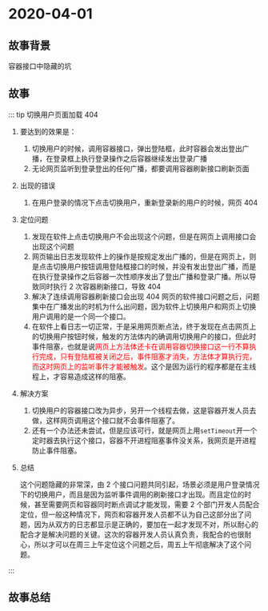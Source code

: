# 2020-04-01

## 故事背景

容器接口中隐藏的坑

## 故事

::: tip 切换用户页面加载 404

1. 要达到的效果是：

   1. 切换用户的时候，调用容器接口，弹出登陆框，此时容器会发出登出广播，在登录框上执行登录操作之后容器继续发出登录广播
   2. 无论网页监听到登录登出的任何广播，都要调用容器刷新接口刷新页面

2. 出现的错误

   1. 在用户登录的情况下点击切换用户，重新登录新的用户的时候，网页 404

3. 定位问题

   1. 发现在软件上点击切换用户不会出现这个问题，但是在网页上调用接口会出现这个问题
   2. 网页输出日志发现软件上的操作是按规定发出广播的，但是在网页上，则是点击切换用户按钮调用登陆框接口的时候，并没有发出登出广播，而是在执行登录操作之后容器一次性顺序发出了登出广播和登录广播。所以导致同时执行 2 次容器刷新接口，导致 404
   3. 解决了连续调用容器刷新接口会出现 404 网页的软件接口问题之后，问题集中在广播发出的时机为什么出问题，因为软件上切换用户和网页上切换用户调用的是一个同一个接口。
   4. 在软件上看日志一切正常，于是采用网页断点法，终于发现在点击网页上的切换用户按钮时候，触发的方法体内的确调用切换用户的接口，但此时事件阻塞，也就是说<span style="color: red">网页上方法体还卡在调用容器切换接口这一行不算执行完成，只有登陆框被关闭之后，事件阻塞才消失，方法体才算执行完，而这时网页上的监听事件才能被触发</span>。这个是因为运行的程序都是在主线程上，才容易造成这样的阻塞。

4. 解决方案

   1. 切换用户的容器接口改为异步，另开一个线程去做，这是容器开发人员去做，这样网页调用这个接口就不会事件阻塞了。
   2. 还有一个办法还未尝试，但是应该可行，就是网页上用`setTimeout`开一个定时器去执行这个接口，容器不开进程阻塞事件没关系，我网页是开进程防止事件阻塞。

5. 总结

   这个问题隐藏的非常深，由 2 个接口问题共同引起，场景必须是用户登录情况下的切换用户，而且是因为监听事件调用的刷新接口才出现。而且定位的时候，甚至需要网页和容器同时断点调试才能发现，需要 2 个部门开发人员配合定位，但一般这种情况下，网页和容器开发人员都不认为自己这部分出了问题，因为从双方的日志都显示是正确的，要加在一起才发现不对，所以耐心的配合才是解决问题的关键。这次的容器开发人员认真负责，我配合的也很耐心，所以才可以在周三上午定位这个问题之后，周五上午彻底解决了这个问题。

:::

## 故事总结
